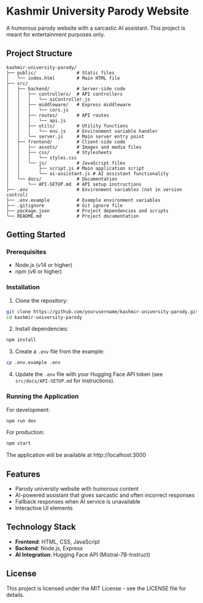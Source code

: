 # Kashmir University Parody Website

A humorous parody website with a sarcastic AI assistant. This project is meant for entertainment purposes only.

## Project Structure

```
kashmir-university-parody/
├── public/               # Static files
│   └── index.html        # Main HTML file
├── src/
│   ├── backend/          # Server-side code
│   │   ├── controllers/  # API controllers
│   │   │   └── aiController.js
│   │   ├── middleware/   # Express middleware
│   │   │   └── cors.js
│   │   ├── routes/       # API routes
│   │   │   └── api.js
│   │   ├── utils/        # Utility functions
│   │   │   └── env.js    # Environment variable handler
│   │   └── server.js     # Main server entry point
│   ├── frontend/         # Client-side code
│   │   ├── assets/       # Images and media files
│   │   ├── css/          # Stylesheets
│   │   │   └── styles.css
│   │   └── js/           # JavaScript files
│   │       ├── script.js # Main application script
│   │       └── ai-assistant.js # AI assistant functionality
│   └── docs/             # Documentation
│       └── API-SETUP.md  # API setup instructions
├── .env                  # Environment variables (not in version control)
├── .env.example          # Example environment variables
├── .gitignore            # Git ignore file
├── package.json          # Project dependencies and scripts
└── README.md             # Project documentation
```

## Getting Started

### Prerequisites

- Node.js (v14 or higher)
- npm (v6 or higher)

### Installation

1. Clone the repository:
```bash
git clone https://github.com/yourusername/kashmir-university-parody.git
cd kashmir-university-parody
```

2. Install dependencies:
```bash
npm install
```

3. Create a `.env` file from the example:
```bash
cp .env.example .env
```

4. Update the `.env` file with your Hugging Face API token (see `src/docs/API-SETUP.md` for instructions).

### Running the Application

For development:
```bash
npm run dev
```

For production:
```bash
npm start
```

The application will be available at http://localhost:3000

## Features

- Parody university website with humorous content
- AI-powered assistant that gives sarcastic and often incorrect responses
- Fallback responses when AI service is unavailable
- Interactive UI elements

## Technology Stack

- **Frontend**: HTML, CSS, JavaScript
- **Backend**: Node.js, Express
- **AI Integration**: Hugging Face API (Mistral-7B-Instruct)

## License

This project is licensed under the MIT License - see the LICENSE file for details. 